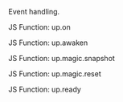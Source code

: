 Event handling.
  

JS Function: up.on

JS Function: up.awaken

JS Function: up.magic.snapshot

JS Function: up.magic.reset

JS Function: up.ready
